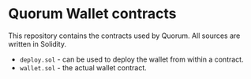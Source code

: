 # Quorum Wallet contracts

This repository contains the contracts used by Quorum. All sources are written in Solidity.

- `deploy.sol` - can be used to deploy the wallet from within a contract.
- `wallet.sol` - the actual wallet contract.
